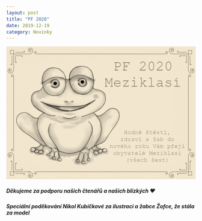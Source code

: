 ```yaml
---
layout: post
title: "PF 2020"
date: 2019-12-19
category: Novinky
---
```


![PF 2020 Meziklasí](/assets/img/PF-2020.png)

##### Děkujeme za podporu našich čtenářů a našich blízkých ♥️
##### Speciální poděkování Nikol Kubíčkové za ilustraci a žabce Žofce, že stála za model
